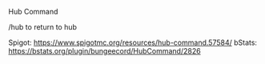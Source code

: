 Hub Command

/hub to return to hub 

Spigot: https://www.spigotmc.org/resources/hub-command.57584/
bStats: https://bstats.org/plugin/bungeecord/HubCommand/2826
